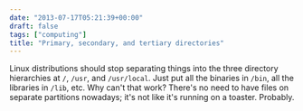 ```yaml
---
date: "2013-07-17T05:21:39+00:00"
draft: false
tags: ["computing"]
title: "Primary, secondary, and tertiary directories"
---
```

Linux distributions should stop separating things into the three directory hierarchies at `/`, `/usr`, and `/usr/local`. Just put all the binaries in `/bin`, all the libraries in `/lib`, etc. Why can't that work? There's no need to have files on separate partitions nowadays; it's not like it's running on a toaster. Probably.
